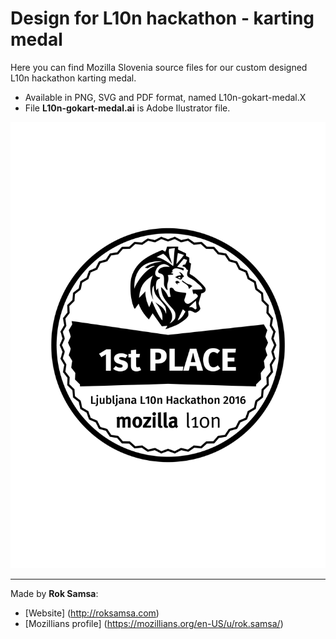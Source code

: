 # Design for L10n hackathon - karting medal

Here you can find Mozilla Slovenia source files for our custom designed L10n hackathon karting medal.

* Available in PNG, SVG and PDF format, named L10n-gokart-medal.X
* File **L10n-gokart-medal.ai** is Adobe Ilustrator file.

![L10n karting medal](https://raw.githubusercontent.com/mozillaslovenija/Design/master/L10n%20hackathon%20Ljubljana%202016/L10n%20karting%20medal/PNG%20files/L10n-gokart-medal-01.png)

---

Made by **Rok Samsa**:
-  [Website] (http://roksamsa.com)
-  [Mozillians profile] (https://mozillians.org/en-US/u/rok.samsa/)
